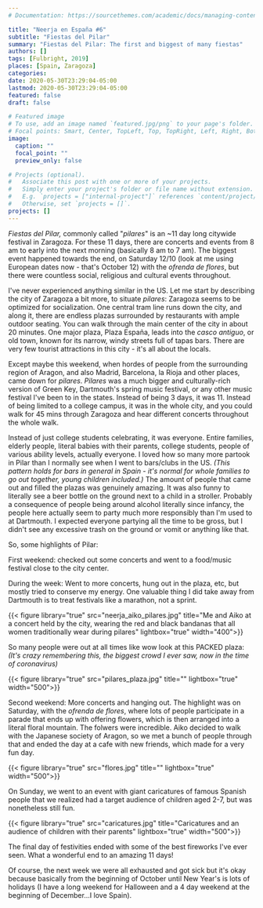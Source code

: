 ```yaml
---
# Documentation: https://sourcethemes.com/academic/docs/managing-content/

title: "Neerja en España #6"
subtitle: "Fiestas del Pilar"
summary: "Fiestas del Pilar: The first and biggest of many fiestas"
authors: []
tags: [Fulbright, 2019]
places: [Spain, Zaragoza]
categories: 
date: 2020-05-30T23:29:04-05:00
lastmod: 2020-05-30T23:29:04-05:00
featured: false
draft: false

# Featured image
# To use, add an image named `featured.jpg/png` to your page's folder.
# Focal points: Smart, Center, TopLeft, Top, TopRight, Left, Right, BottomLeft, Bottom, BottomRight.
image:
  caption: ""
  focal_point: ""
  preview_only: false

# Projects (optional).
#   Associate this post with one or more of your projects.
#   Simply enter your project's folder or file name without extension.
#   E.g. `projects = ["internal-project"]` references `content/project/deep-learning/index.md`.
#   Otherwise, set `projects = []`.
projects: []
---
```


*Fiestas del Pilar,* commonly called "*pilares*" is an ~11 day long citywide festival in Zaragoza. For these 11 days, there are concerts and events from 8 am to early into the next morning (basically 8 am to 7 am). The biggest event happened towards the end, on Saturday 12/10 (look at me using European dates now - that's October 12) with the *ofrenda de flores*, but there were countless social, religious and cultural events throughout.

I've never experienced anything similar in the US. Let me start by describing the city of Zaragoza a bit more, to situate *pilares*: Zaragoza seems to be optimized for socialization. One central tram line runs down the city, and along it, there are endless plazas surrounded by restaurants with ample outdoor seating. You can walk through the main center of the city in about 20 minutes. One major plaza, Plaza España, leads into the *casco antiguo*, or old town, known for its narrow, windy streets full of tapas bars. There are very few tourist attractions in this city - it's all about the locals.

Except maybe this weekend, when hordes of people from the surrounding region of Aragon, and also Madrid, Barcelona, la Rioja and other places, came down for *pilares*. *Pilares* was a much bigger and culturally-rich version of Green Key, Dartmouth's spring music festival, or any other music festival I've been to in the states. Instead of being 3 days, it was 11. Instead of being limited to a college campus, it was in the whole city, and you could walk for 45 mins through Zaragoza and hear different concerts throughout the whole walk.

Instead of just college students celebrating, it was everyone. Entire families, elderly people, literal babies with their parents, college students, people of various ability levels, actually everyone. I loved how so many more partook in Pilar than I normally see when I went to bars/clubs in the US. *(This pattern holds for bars in general in Spain - it's normal for whole families to go out together, young children included.)* The amount of people that came out and filled the plazas was genuinely amazing. It was also funny to literally see a beer bottle on the ground next to a child in a stroller. Probably a consequence of people being around alcohol literally since infancy, the people here actually seem to party much more responsibly than I'm used to at Dartmouth. I expected everyone partying all the time to be gross, but I didn't see any excessive trash on the ground or vomit or anything like that.

So, some highlights of Pilar:

First weekend: checked out some concerts and went to a food/music festival close to the city center. 

During the week: Went to more concerts, hung out in the plaza, etc, but mostly tried to conserve my energy. One valuable thing I did take away from Dartmouth is to treat festivals like a marathon, not a sprint.


 {{< figure library="true" src="neerja_aiko_pilares.jpg" title="Me and Aiko at a concert held by the city, wearing the red and black bandanas that all women traditionally wear during pilares" lightbox="true" width="400">}}

 So many people were out at all times like wow look at this PACKED plaza: *(It's crazy remembering this, the biggest crowd I ever saw, now in the time of coronavirus)*

  {{< figure library="true" src="pilares_plaza.jpg" title="" lightbox="true" width="500">}}


Second weekend: More concerts and hanging out. The highlight was on Saturday, with the *ofrenda de flores*, where lots of people participate in a parade that ends up with offering flowers, which is then arranged into a literal floral mountain. The folwers were incredible. Aiko decided to walk with the Japanese society of Aragon, so we met a bunch of people through that and ended the day at a cafe with new friends, which made for a very fun day.

  {{< figure library="true" src="flores.jpg" title="" lightbox="true" width="500">}}


On Sunday, we went to an event with giant caricatures of famous Spanish people that we realized had a target audience of children aged 2-7, but was nonetheless still fun.

 {{< figure library="true" src="caricatures.jpg" title="Caricatures and an audience of children with their parents" lightbox="true" width="500">}}

The final day of festivities ended with some of the best fireworks I've ever seen. What a wonderful end to an amazing 11 days!

Of course, the next week we were all exhausted and got sick but it's okay because basically from the beginning of October until New Year's is lots of holidays (I have a long weekend for Halloween and a 4 day weekend at the beginning of December...I love Spain).